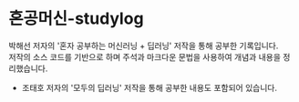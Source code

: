 # 혼공머신-studylog
박해선 저자의 '혼자 공부하는 머신러닝 + 딥러닝' 저작을 통해 공부한 기록입니다.
<br> 저작의 소스 코드를 기반으로 하며 주석과 마크다운 문법을 사용하여 개념과 내용을 정리했습니다.
+ 조태호 저자의 '모두의 딥러닝' 저작을 통해 공부한 내용도 포함되어 있습니다.
